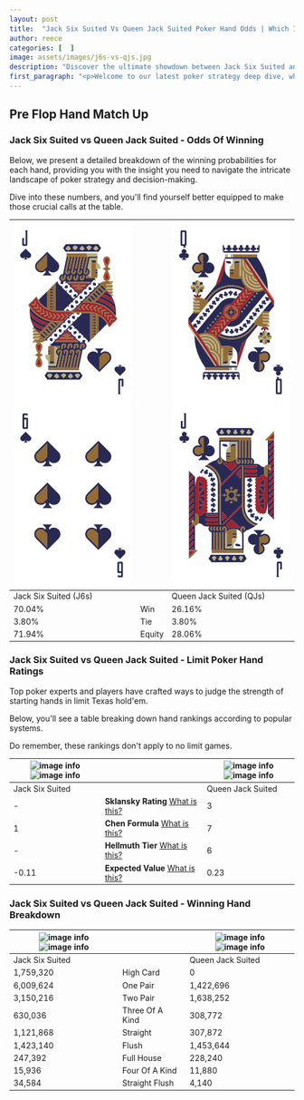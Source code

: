 ```yaml
---
layout: post
title:  "Jack Six Suited Vs Queen Jack Suited Poker Hand Odds | Which Is The Better Hand In Poker? A Complete Guide"
author: reece
categories: [  ]
image: assets/images/j6s-vs-qjs.jpg
description: "Discover the ultimate showdown between Jack Six Suited and Queen Jack Suited in poker! Uncover the odds, strategies, and scenarios where one hand triumphs over the other. Get ready to up your poker game with this thrilling analysis."
first_paragraph: "<p>Welcome to our latest poker strategy deep dive, where we're pitting two distinct hands against each other in a high-stakes showdown: Jack Six Suited vs Queen Jack Suited.</p><p>In the dynamic world of poker, every decision counts, and knowing which hand holds the upper hand is key to your success at the table.</p><p>In this article, we'll dissect these two hands, explore the scenarios where one dominates the other, and equip you with the knowledge to make strategic choices that can tip the odds in your favor.</p><p>Get ready to unravel the intriguing dynamics of these poker hands and elevate your game to new heights.</p>"
---
```




[comment]: # (sp0)

## Pre Flop Hand Match Up

<div class="table hand-ratings" markdown="1"> 



### Jack Six Suited vs Queen Jack Suited - Odds Of Winning

Below, we present a detailed breakdown of the winning probabilities for each hand, providing you with the insight you need to navigate the intricate landscape of poker strategy and decision-making. 

Dive into these numbers, and you'll find yourself better equipped to make those crucial calls at the table.


    
| ![image info](assets/images/hand1/j.png) ![image info](assets/images/hand1/6.png) |  | ![image info](assets/images/hand2/q.png) ![image info](assets/images/hand2/j.png) |
| -------- | -------- | -------- |
| Jack Six Suited (J6s) |  | Queen Jack Suited (QJs) |
| 70.04% | Win | 26.16% |
| 3.80% | Tie | 3.80% |
| 71.94% | Equity | 28.06% |




[comment]: # (sp1)



### Jack Six Suited vs Queen Jack Suited - Limit Poker Hand Ratings

Top poker experts and players have crafted ways to judge the strength of starting hands in limit Texas hold'em. 

Below, you'll see a table breaking down hand rankings according to popular systems. 

Do remember, these rankings don't apply to no limit games.


    
| ![image info](https://www.riverpairs.com/assets/images/hand1/j.png) ![image info](https://www.riverpairs.com/assets/images/hand1/6.png) |  | ![image info](https://www.riverpairs.com/assets/images/hand2/q.png) ![image info](https://www.riverpairs.com/assets/images/hand2/j.png) |
| -------- | -------- | -------- |
| Jack Six Suited |  | Queen Jack Suited |
| - | **Sklansky Rating** [What is this?](/sklansky-rating-explained) | 3 |
| 1 | **Chen Formula** [What is this?](/chen-formula-explained) | 7 |
| - | **Hellmuth Tier** [What is this?](/Hellmuth-tier-explained) | 6 |
| -0.11 | **Expected Value** [What is this?](/expected-value-explained) | 0.23 |




[comment]: # (sp2)



### Jack Six Suited vs Queen Jack Suited - Winning Hand Breakdown


    
| ![image info](https://www.riverpairs.com/assets/images/hand1/j.png) ![image info](https://www.riverpairs.com/assets/images/hand1/6.png) |  | ![image info](https://www.riverpairs.com/assets/images/hand2/q.png) ![image info](https://www.riverpairs.com/assets/images/hand2/j.png) |
| -------- | -------- | -------- |
| Jack Six Suited |  | Queen Jack Suited |
| 1,759,320 | High Card | 0 |
| 6,009,624 | One Pair | 1,422,696 |
| 3,150,216 | Two Pair | 1,638,252 |
| 630,036 | Three Of A Kind | 308,772 |
| 1,121,868 | Straight | 307,872 |
| 1,423,140 | Flush | 1,453,644 |
| 247,392 | Full House | 228,240 |
| 15,936 | Four Of A Kind | 11,880 |
| 34,584 | Straight Flush | 4,140 |




[comment]: # (sp3)



</div>

[comment]: # (sp4)



[comment]: # (sp5)

